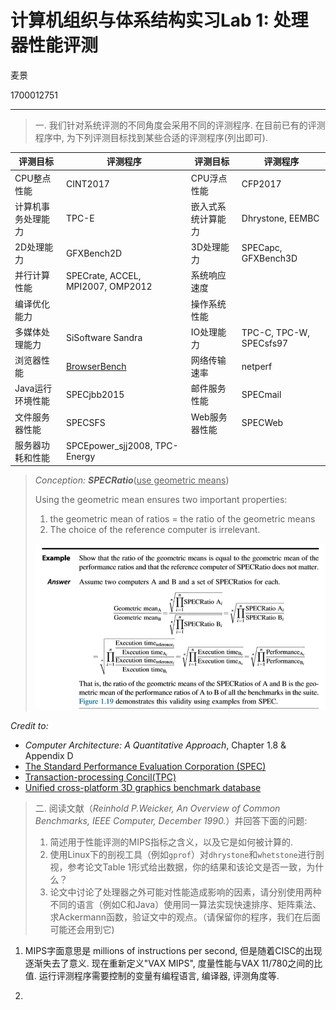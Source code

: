 # 计算机组织与体系结构实习Lab 1: 处理器性能评测

麦景

1700012751

------

>  一. 我们针对系统评测的不同角度会采用不同的评测程序. 在目前已有的评测程序中, 为下列评测目标找到某些合适的评测程序(列出即可).

| 评测目标           | 评测程序                                  | 评测目标           | 评测程序                |
| ------------------ | ----------------------------------------- | ------------------ | ----------------------- |
| CPU整点性能        | CINT2017                                  | CPU浮点性能        | CFP2017                 |
| 计算机事务处理能力 | TPC-E                                     | 嵌入式系统计算能力 | Dhrystone, EEMBC        |
| 2D处理能力         | GFXBench2D                                | 3D处理能力         | SPECapc, GFXBench3D     |
| 并行计算性能       | SPECrate, ACCEL, MPI2007, OMP2012         | 系统响应速度       |                         |
| 编译优化能力       |                                           | 操作系统性能       |                         |
| 多媒体处理能力     | SiSoftware Sandra                         | IO处理能力         | TPC-C, TPC-W, SPECsfs97 |
| 浏览器性能         | [BrowserBench](https://browserbench.org/) | 网络传输速率       | netperf                 |
| Java运行环境性能   | SPECjbb2015                               | 邮件服务性能       | SPECmail                |
| 文件服务器性能     | SPECSFS                                   | Web服务器性能      | SPECWeb                 |
| 服务器功耗和性能   | SPCEpower_sjj2008, TPC-Energy             |                    |                         |

> *Conception: **SPECRatio***(<u>use geometric means</u>)
>
> Using the geometric mean ensures two important properties:
>
> 1. the geometric mean of ratios = the ratio of the geometric means
> 2. The choice of the reference computer is irrelevant.
>
> ![image-20200222165944670](lab1_report.assets/image-20200222165944670.png)

*Credit to:*

- *Computer Architecture: A Quantitative Approach*, Chapter 1.8 & Appendix D
- [The Standard Performance Evaluation Corporation (SPEC)](http://spec.org/)
- [Transaction-processing Concil(TPC)](http://www.tpc.org)
- [Unified cross-platform 3D graphics benchmark database](https://gfxbench.com/)



> 二. 阅读文献（*Reinhold P.Weicker, An Overview of Common Benchmarks, IEEE Computer, December 1990.*）并回答下面的问题:
>
> 1. 简述用于性能评测的MIPS指标之含义，以及它是如何被计算的.
> 2. 使用Linux下的剖视工具（例如`gprof`）对`dhrystone`和`whetstone`进行剖视，参考论文Table 1形式给出数据，你的结果和该论文是否一致，为什么？
> 3. 论文中讨论了处理器之外可能对性能造成影响的因素，请分别使用两种不同的语言（例如C和Java）使用同一算法实现快速排序、矩阵乘法、求Ackermann函数，验证文中的观点。（请保留你的程序，我们在后面可能还会用到它)

1. MIPS字面意思是 millions of instructions per second, 但是随着CISC的出现逐渐失去了意义. 现在重新定义"VAX MIPS", 度量性能与VAX 11/780之间的比值. 运行评测程序需要控制的变量有编程语言, 编译器, 评测角度等.

2. 


